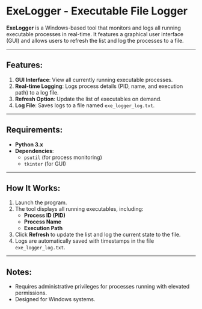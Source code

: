 # ExeLogger - Executable File Logger

**ExeLogger** is a Windows-based tool that monitors and logs all running executable processes in real-time. It features a graphical user interface (GUI) and allows users to refresh the list and log the processes to a file.

---

## Features:
1. **GUI Interface**: View all currently running executable processes.
2. **Real-time Logging**: Logs process details (PID, name, and execution path) to a log file.
3. **Refresh Option**: Update the list of executables on demand.
4. **Log File**: Saves logs to a file named `exe_logger_log.txt`.

---

## Requirements:
- **Python 3.x**
- **Dependencies**:
   - `psutil` (for process monitoring)
   - `tkinter` (for GUI)

---

## How It Works:
1. Launch the program.
2. The tool displays all running executables, including:
   - **Process ID (PID)**
   - **Process Name**
   - **Execution Path**
3. Click **Refresh** to update the list and log the current state to the file.
4. Logs are automatically saved with timestamps in the file `exe_logger_log.txt`.


---

## Notes:
- Requires administrative privileges for processes running with elevated permissions.
- Designed for Windows systems.
